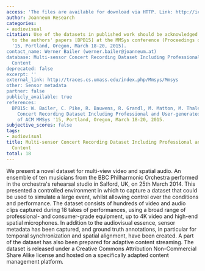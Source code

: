 ```yaml
---
access: 'The files are available for download via HTTP. Link: http://icosole.eu/'
author: Joanneum Research
categories:
- audiovisual
citation: Use of the datasets in published work should be acknowledged by a full citation
  to the authors' papers [BPB15] at the MMSys conference (Proceedings of ACM MMSys
  '15, Portland, Oregon, March 18-20, 2015).
contact_name: Werner Bailer (werner.bailer@joanneum.at)
database: Multi-sensor Concert Recording Dataset Including Professional and User-generated
  Content
deprecated: false
excerpt: ''
external_link: http://traces.cs.umass.edu/index.php/Mmsys/Mmsys
other: Sensor metadata
partner: false
publicly_available: true
references:
  BPB15: W. Bailer, C. Pike, R. Bauwens, R. Grandl, M. Matton, M. Thaler. Multi-sensor
    Concert Recording Dataset Including Professional and User-generated Content, Proceedings
    of ACM MMSys '15, Portland, Oregon, March 18-20, 2015.
subjective_scores: false
tags:
- audiovisual
title: Multi-sensor Concert Recording Dataset Including Professional and User-generated
  Content
total: 18
---
```


We present a novel dataset for multi-view video and spatial audio. An ensemble of ten musicians from the BBC Philharmonic Orchestra performed in the orchestra's rehearsal studio in Salford, UK, on 25th March 2014. This presented a controlled environment in which to capture a dataset that could be used to simulate a large event, whilst allowing control over the conditions and performance. The dataset consists of hundreds of video and audio clips captured during 18 takes of performances, using a broad range of professional- and consumer-grade equipment, up to 4K video and high-end spatial microphones. In addition to the audiovisual essence, sensor metadata has been captured, and ground truth annotations, in particular for temporal synchronization and spatial alignment, have been created. A part of the dataset has also been prepared for adaptive content streaming. The dataset is released under a Creative Commons Attribution Non-Commercial Share Alike license and hosted on a specifically adapted content management platform.
